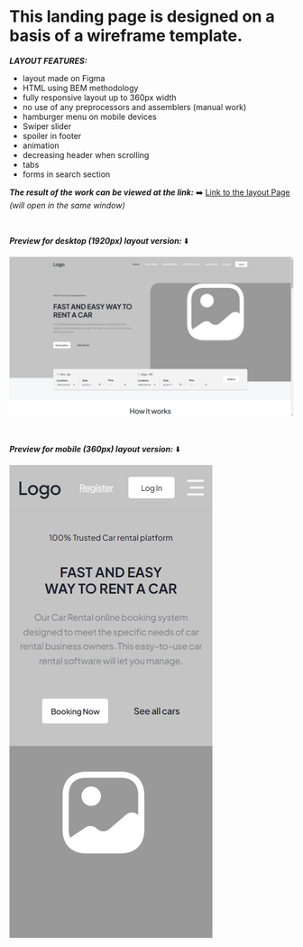 # This landing page is designed on a basis of a wireframe template. <br>

**_LAYOUT FEATURES:_**

- layout made on Figma
- HTML using BEM methodology
- fully responsive layout up to 360px width
- no use of any preprocessors and assemblers (manual work)
- hamburger menu on mobile devices
- Swiper slider
- spoiler in footer
- animation
- decreasing header when scrolling
- tabs
- forms in search section

**_The result of the work can be viewed at the link:_** ➡️
[Link to the layout Page](https://github.com/Pavlo-Orhunov/Wireframe-landing)
_(will open in the same window)_

<br>

**_Preview for desktop (1920px) layout version:_** ⬇️

![Desktop version preview](https://github.com/Pavlo-Orhunov/Wireframe-landing/blob/master/images/desktop.jpg "Desktop version preview")

<br>

**_Preview for mobile (360px) layout version:_** ⬇️

![Mobile version preview](https://github.com/Pavlo-Orhunov/Wireframe-landing/blob/master/images/mobile.jpg "Mobile version preview")
